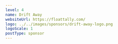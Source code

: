 ```yaml
---
level: 4
name: Drift Away
websiteUrl: https://floattally.com/
logo: ../../images/sponsors/drift-away-logo.png
logoScale: 1
postType: sponsor
---
```

